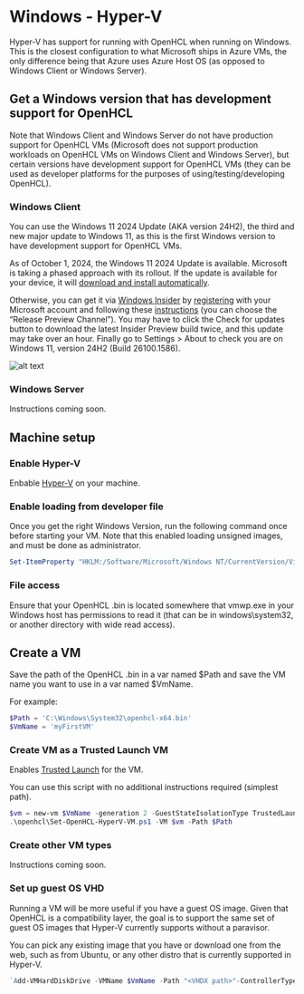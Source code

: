 # Windows - Hyper-V
Hyper-V has support for running with OpenHCL when running on Windows. 
This is the closest configuration to what Microsoft ships in Azure VMs, the only difference being that Azure uses Azure Host OS (as opposed to Windows Client or Windows Server).

## Get a Windows version that has development support for OpenHCL

Note that Windows Client and Windows Server do not have production support for OpenHCL VMs (Microsoft does not support production workloads on OpenHCL VMs on Windows Client and Windows Server), but certain versions have development support for OpenHCL VMs (they can be used as developer platforms for the purposes of using/testing/developing OpenHCL).

### Windows Client

You can use the Windows 11 2024 Update (AKA version 24H2), the third and new major update to Windows 11, as this is the first Windows version to have development support for OpenHCL VMs.

As of October 1, 2024, the Windows 11 2024 Update is available. Microsoft is taking a phased approach with its rollout. If the update is available for your device, it will [download and install automatically](https://learn.microsoft.com/en-us/windows/release-health/status-windows-11-24h2). 

Otherwise, you can get it via [Windows Insider](https://www.microsoft.com/en-us/windowsinsider) by [registering](https://www.microsoft.com/en-us/windowsinsider/register) with your Microsoft account and following these [instructions](https://www.microsoft.com/en-us/windowsinsider/for-business-getting-started#flight) (you can choose the “Release Preview Channel”). You may have to click the Check for updates button to download the latest Insider Preview build twice, and this update may take over an hour. Finally go to Settings > About to check you are on Windows 11, version 24H2 (Build 26100.1586). 


![alt text](./_images/exampleWindows.png)

### Windows Server
Instructions coming soon.

## Machine setup

### Enable Hyper-V
Enbable [Hyper-V](https://learn.microsoft.com/en-us/virtualization/hyper-v-on-windows/quick-start/enable-hyper-v) on your machine. 

### Enable loading from developer file
Once you get the right Windows Version, run the following command once before starting your VM.  Note that this enabled loading unsigned images, and must be done as administrator.

```powershell
Set-ItemProperty "HKLM:/Software/Microsoft/Windows NT/CurrentVersion/Virtualization" -Name "AllowFirmwareLoadFromFile" -Value 1 -Type DWORD | Out-Null
```

### File access
Ensure that your OpenHCL .bin is located somewhere that vmwp.exe in your Windows host has permissions to read it (that can be in windows\system32, or another directory with wide read access). 

## Create a VM

Save the path of the OpenHCL .bin in a var named $Path and save the VM name you want to use in a var named $VmName.

For example:

```powershell
$Path = 'C:\Windows\System32\openhcl-x64.bin'
$VmName = 'myFirstVM'
```

### Create VM as a Trusted Launch VM
Enables [Trusted Launch](https://learn.microsoft.com/en-us/azure/virtual-machines/trusted-launch) for the VM.

You can use this script with no additional instructions required (simplest path).
```powershell
$vm = new-vm $VmName -generation 2 -GuestStateIsolationType TrustedLaunch
.\openhcl\Set-OpenHCL-HyperV-VM.ps1 -VM $vm -Path $Path
```

### Create other VM types
Instructions coming soon.

### Set up guest OS VHD
Running a VM will be more useful if you have a guest OS image. Given that OpenHCL is a compatibility layer, the goal is to support the same set of guest OS images that Hyper-V currently supports without a paravisor.

You can pick any existing image that you have or download one from the web, such as from Ubuntu, or any other distro that is currently supported in Hyper-V.

```powershell
`Add-VMHardDiskDrive -VMName $VmName -Path "<VHDX path>"-ControllerType SCSI -ControllerNumber 0 -ControllerLocation 1`
```

